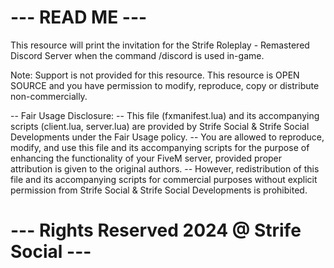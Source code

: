 # --- READ ME --- #
This resource will print the invitation for the 
Strife Roleplay - Remastered Discord Server
when the command /discord is used in-game.

Note: Support is not provided for this resource. This resource is OPEN SOURCE and you have permission to modify, reproduce, copy or distribute non-commercially.

-- Fair Usage Disclosure: 
-- This file (fxmanifest.lua) and its accompanying scripts (client.lua, server.lua) 
are provided by Strife Social & Strife Social Developments under the Fair Usage policy. 
-- You are allowed to reproduce, modify, and use this file and its accompanying scripts for the purpose of enhancing the functionality of your FiveM server, provided proper attribution is given to the original authors. 
-- However, redistribution of this file and its accompanying scripts for commercial purposes without explicit permission from Strife Social & Strife Social Developments is prohibited.

# --- Rights Reserved 2024 @ Strife Social --- #
